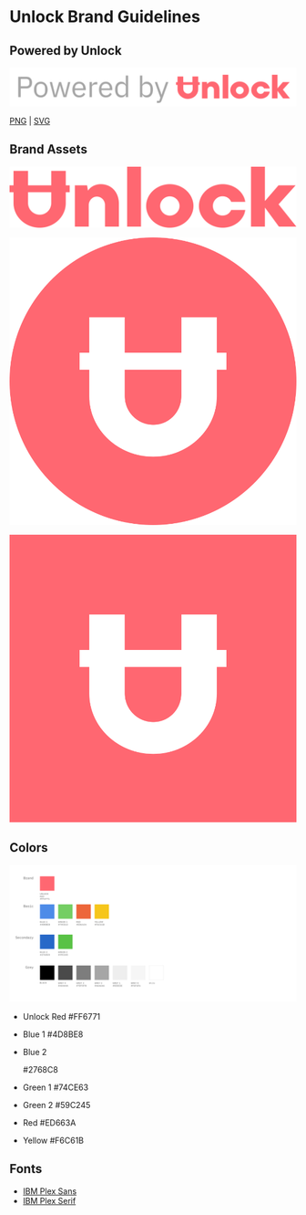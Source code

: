 # Unlock Brand Guidelines

## Powered by Unlock

![](../.gitbook/assets/powered-by-unlock.svg)

[PNG](https://firebasestorage.googleapis.com/v0/b/gitbook-28427.appspot.com/o/assets%2F-LqrxNPR_lYaebzG998t%2F-MadCgmlPvpnjBSg1yFr%2F-MadEkTHXu5UPr38g3sK%2FPowered%20by%20Unlock.png?alt=media&token=482d1994-eef6-46df-a921-f72f93838aee) \| [SVG](https://firebasestorage.googleapis.com/v0/b/gitbook-28427.appspot.com/o/assets%2F-LqrxNPR_lYaebzG998t%2F-MadCgmlPvpnjBSg1yFr%2F-MadF1R2LSvHPVWUe3N7%2FPowered%20by%20Unlock.svg?alt=media&token=066d7a80-3e44-4b23-932e-7d6baf5b5e91)

## Brand Assets

![](../.gitbook/assets/unlock-workmark.svg)

![](../.gitbook/assets/unlock-logomark-circle.svg)

![](../.gitbook/assets/unlock-logomark-square.svg)

## Colors

![](../.gitbook/assets/unlock-colors.svg)

* Unlock Red \#FF6771
* Blue 1 \#4D8BE8
* Blue 2

  \#2768C8

* Green 1 \#74CE63
* Green 2 \#59C245
* Red \#ED663A
* Yellow \#F6C61B

## Fonts

* [IBM Plex Sans](https://fonts.google.com/specimen/IBM+Plex+Sans)
* [IBM Plex Serif](https://fonts.google.com/specimen/IBM+Plex+Serif)


